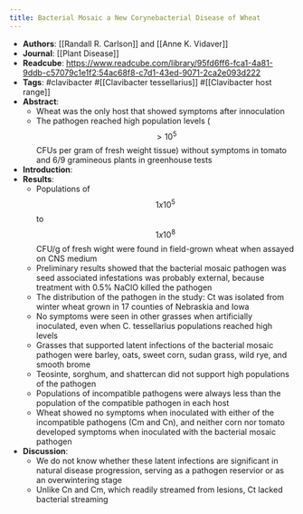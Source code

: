 ```yaml
---
title: Bacterial Mosaic a New Corynebacterial Disease of Wheat
---
```


- **Authors**: [[Randall R. Carlson]] and [[Anne K. Vidaver]]
- **Journal**: [[Plant Disease]]
- **Readcube**: https://www.readcube.com/library/95fd6ff6-fca1-4a81-9ddb-c57079c1e1f2:54ac68f8-c7d1-43ed-9071-2ca2e093d222
- **Tags**: #clavibacter #[[Clavibacter tessellarius]] #[[Clavibacter host range]]
- **Abstract**:
	- Wheat was the only host that showed symptoms after innoculation
	- The pathogen reached high population levels ($$>10^5$$ CFUs per gram of fresh weight tissue) without symptoms in tomato and 6/9 gramineous plants in greenhouse tests
- **Introduction**:
- **Results**:
	- Populations of $$1x10^5$$ to $$1x10^8$$ CFU/g of fresh wight were found in field-grown wheat when assayed on CNS medium
	- Preliminary results showed that the bacterial mosaic pathogen was seed associated infestations was probably external, because treatment with 0.5% NaClO killed the pathogen
	- The distribution of the pathogen in the study: Ct was isolated from winter wheat grown in 17 counties of Nebraskia and Iowa
	- No symptoms were seen in other grasses when artificially inoculated, even when C. tessellarius populations reached high levels
	- Grasses that supported latent infections of the bacterial mosaic pathogen were barley, oats, sweet corn, sudan grass, wild rye, and smooth brome
	- Teosinte, sorghum, and shattercan did not support high populations of the pathogen
	- Populations of incompatible pathogens were always less than the population of the compatible pathogen in each host
	- Wheat showed no symptoms when inoculated with either of the incompatible pathogens (Cm and Cn), and neither corn nor tomato developed symptoms when inoculated with the bacterial mosaic pathogen
- **Discussion**:
	- We do not know whether these latent infections are significant in natural disease progression, serving as a pathogen reservior or as an overwintering stage
	- Unlike Cn and Cm, which readily streamed from lesions, Ct lacked bacterial streaming